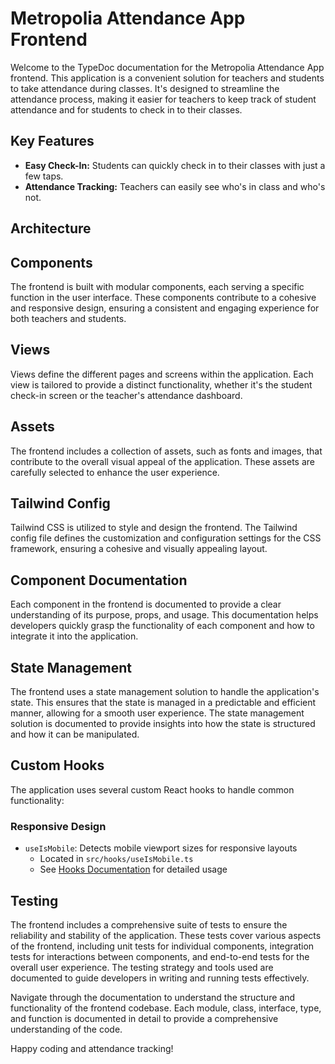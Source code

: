 # Metropolia Attendance App Frontend

Welcome to the TypeDoc documentation for the Metropolia Attendance App frontend. This application is a convenient solution for teachers and students to take attendance during classes. It's designed to streamline the attendance process, making it easier for teachers to keep track of student attendance and for students to check in to their classes.

## Key Features
- **Easy Check-In:** Students can quickly check in to their classes with just a few taps.
- **Attendance Tracking:** Teachers can easily see who's in class and who's not.

## Architecture

## Components
The frontend is built with modular components, each serving a specific function in the user interface. These components contribute to a cohesive and responsive design, ensuring a consistent and engaging experience for both teachers and students.

## Views
Views define the different pages and screens within the application. Each view is tailored to provide a distinct functionality, whether it's the student check-in screen or the teacher's attendance dashboard.

## Assets
The frontend includes a collection of assets, such as fonts and images, that contribute to the overall visual appeal of the application. These assets are carefully selected to enhance the user experience.

## Tailwind Config
Tailwind CSS is utilized to style and design the frontend. The Tailwind config file defines the customization and configuration settings for the CSS framework, ensuring a cohesive and visually appealing layout.

## Component Documentation
Each component in the frontend is documented to provide a clear understanding of its purpose, props, and usage. This documentation helps developers quickly grasp the functionality of each component and how to integrate it into the application.

## State Management
The frontend uses a state management solution to handle the application's state. This ensures that the state is managed in a predictable and efficient manner, allowing for a smooth user experience. The state management solution is documented to provide insights into how the state is structured and how it can be manipulated.

## Custom Hooks

The application uses several custom React hooks to handle common functionality:

### Responsive Design

- `useIsMobile`: Detects mobile viewport sizes for responsive layouts
  - Located in `src/hooks/useIsMobile.ts`
  - See [Hooks Documentation](./src/hooks/HOOKS.md) for detailed usage

## Testing
The frontend includes a comprehensive suite of tests to ensure the reliability and stability of the application. These tests cover various aspects of the frontend, including unit tests for individual components, integration tests for interactions between components, and end-to-end tests for the overall user experience. The testing strategy and tools used are documented to guide developers in writing and running tests effectively.

Navigate through the documentation to understand the structure and functionality of the frontend codebase. Each module, class, interface, type, and function is documented in detail to provide a comprehensive understanding of the code.

Happy coding and attendance tracking!
